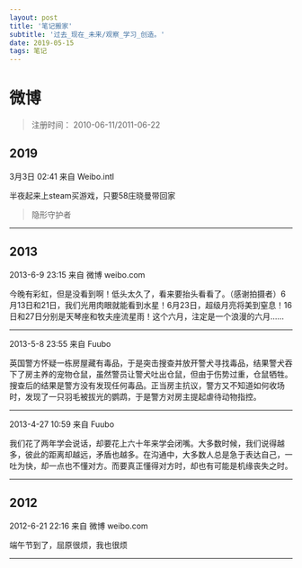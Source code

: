 ```yaml
---
layout: post
title: '笔记搬家'
subtitle: '过去_现在_未来/观察_学习_创造。'
date: 2019-05-15
tags: 笔记
---
```


# 微博

> 注册时间： 2010-06-11/2011-06-22

## 2019

3月3日 02:41 来自 Weibo.intl

半夜起来上steam买游戏，只要58庄晓曼带回家 

> 隐形守护者

---

## 2013 

2013-6-9 23:15 来自 微博 weibo.com

今晚有彩虹，但是没看到啊！低头太久了，看来要抬头看看了。（感谢拍摄者）6月13日和21日，我们光用肉眼就能看到水星！6月23日，超级月亮将美到窒息！16日和27日分别是天琴座和牧夫座流星雨！这个六月，注定是一个浪漫的六月…… ​​​​ 

---

2013-5-8 23:55 来自 Fuubo

英国警方怀疑一栋房屋藏有毒品，于是突击搜查并放开警犬寻找毒品，结果警犬吞下了房主养的宠物仓鼠，虽然警员让警犬吐出仓鼠，但由于伤势过重，仓鼠牺牲。搜查后的结果是警方没有发现任何毒品。正当房主抗议，警方又不知道如何收场时，发现了一只羽毛被拔光的鹦鹉，于是警方对房主提起虐待动物指控。

---

2013-4-27 10:59 来自 Fuubo

我们花了两年学会说话，却要花上六十年来学会闭嘴。大多数时候，我们说得越多，彼此的距离却越远，矛盾也越多。在沟通中，大多数人总是急于表达自己，一吐为快，却一点也不懂对方。而要真正懂得对方时，却也有可能是机缘丧失之时。

---

## 2012

2012-6-21 22:16 来自 微博 weibo.com

端午节到了，屈原很烦，我也很烦

---